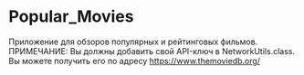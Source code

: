 # Popular_Movies
Приложение для обзоров популярных и рейтинговых фильмов.
ПРИМЕЧАНИЕ: Вы должны добавить свой API-ключ в NetworkUtils.class. Вы можете получить его по адресу https://www.themoviedb.org/
